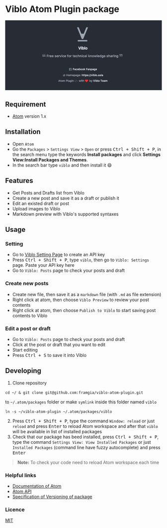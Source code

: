 # Viblo Atom Plugin package

![plugin-screen-shot](./images/ss1.png)

## Requirement
- [Atom](https://atom.io/) version 1.x

## Installation
- Open `Atom`
- Go the `Packages` > `Settings View` > `Open` or press <kbd>Ctrl + Shift + P</kbd>, in the search menu type the keywords **Install packages** and click **Settings View:Install Packages and Themes**.
- In the search bar type `viblo` and then install it :smile:

## Features
- Get Posts and Drafts list from Viblo
- Create a new post and save it as a draft or publish it
- Edit an existed draft or post
- Upload images to Viblo
- Markdown preview with Viblo's supported syntaxes

## Usage
### Setting
- Go to [Viblo Setting Page](https://viblo.asia/settings/oauth) to create an API key
- Press <kbd>Ctrl + Shift + P</kbd>, type `viblo`, then go to `Viblo: Settings` page. Paste your API key here
- Go to `Viblo: Posts` page to check your posts and draft

### Create new posts
- Create new file, then save it as a `markdown` file (with `.md` as file extension)
- Right click at atom, then choose `Viblo Preview` to review your post contents
- Right click at atom, then choose `Publish to Viblo` to start saving post contents to Viblo

### Edit a post or draft
- Go to `Viblo: Posts` page to check your posts and draft
- Click at the post or draft that you want to edit
- Start editing
- Press <kbd>Ctrl + S</kbd> to save it into Viblo

## Developing
1. Clone repository
```
cd ~/ & git clone git@github.com:framgia/viblo-atom-plugin.git
```
 to `~/.atom/packages` folder or make `symlink` inside this folder named `viblo`
```
ln -s ~/viblo-atom-plugin ~/.atom/packages/viblo
```

2. Press <kbd>Ctrl + Shift + P</kbd>, type the command `Window: reload` or just `reload` and press <kbd>Enter</kbd> to reload Atom workspace and after that `viblo` will be available in list of installed packages
3. Check that our package has beed installed, press <kbd>Ctrl + Shift + P</kbd>, type the command `Settings View: View Installed Packages` or just `Installed Packages` (command line have fuzzy autocomplete) and press <kbd>Enter</kbd>

> **Note:** To check your code need to reload Atom workspace each time

### Helpful links
- [Documentation of Atom](https://atom.io/docs)
- [Atom API](https://atom.io/docs/api/)
- [Specification of Versioning of package](http://semver.org/)

### Licence
[MIT](./LICENSE)
